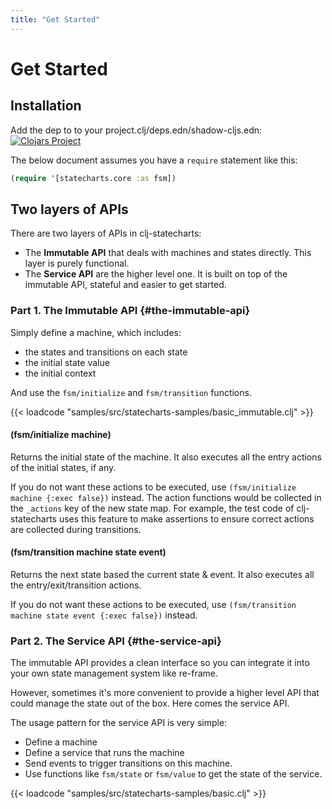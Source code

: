 ```yaml
---
title: "Get Started"
---
```


# Get Started

## Installation

Add the dep to to your project.clj/deps.edn/shadow-cljs.edn: [![Clojars Project](https://img.shields.io/clojars/v/clj-statecharts.svg)](https://clojars.org/clj-statecharts)

The below document assumes you have a `require` statement like this:

```clojure
(require '[statecharts.core :as fsm])
```

## Two layers of APIs

There are two layers of APIs in clj-statecharts:

* The **Immutable API** that deals with machines and states
  directly. This layer is purely functional.
* The **Service API** are the higher level one. It is built on top of
  the immutable API, stateful and easier to get started.

### Part 1. The Immutable API {#the-immutable-api}

Simply define a machine, which includes:

* the states and transitions on each state
* the initial state value
* the initial context

And use the `fsm/initialize` and `fsm/transition` functions.

{{< loadcode "samples/src/statecharts-samples/basic_immutable.clj" >}}

#### (fsm/initialize machine)

Returns the initial state of the machine. It also executes all the entry actions of
the initial states, if any.

If you do not want these actions to be executed, use `(fsm/initialize machine
{:exec false})` instead. The action functions would be collected in the `_actions`
key of the new state map. For example, the test code of clj-statecharts uses this
feature to make assertions to ensure correct actions are collected during
transitions.

#### (fsm/transition machine state event)

Returns the next state based the current state & event. It also executes all the
entry/exit/transition actions.

If you do not want these actions to be executed, use `(fsm/transition machine state event {:exec false})` instead.


### Part 2. The Service API {#the-service-api}

The immutable API provides a clean interface so you can integrate it
into your own state management system like re-frame.

However, sometimes it's more convenient to provide a higher level API
that could manage the state out of the box. Here comes the service API.

The usage pattern for the service API is very simple:

* Define a machine
* Define a service that runs the machine
* Send events to trigger transitions on this machine.
* Use functions like `fsm/state` or `fsm/value` to get the state of the service.

{{< loadcode "samples/src/statecharts-samples/basic.clj" >}}
